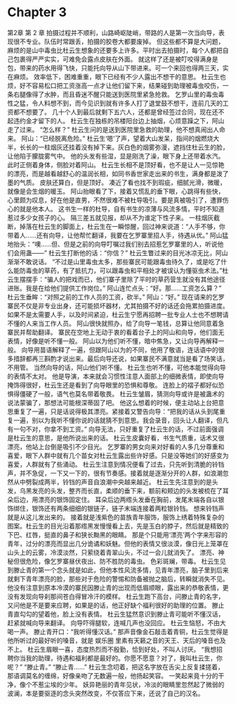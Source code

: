 # Chapter 3

第2章 第 2 章
拍摄过程并不顺利，山路崎岖陡峭，带路的人是第一次当向导，表现很不专业。队伍时常跟丢，拍摄的胶卷大都要废掉。
但这些都不算是大问题，麻烦的是山中毒虫比杜云生想象的还要多上许多。平时出去拍摄时，每个人都把自己包裹得严严实实，可难免会露点皮肤在外面。
就这样了还是被叮咬得满身是包，带来的药水用得飞快，只能托向导从山下带进来。可一个来回也得两三天，实在麻烦。
效率低下，困难重重，眼下已经有不少人露出不想干的意思。
杜云生也烦，好不容易松口把工资涨高一点才让他们留下来，结果碰到助理被毒虫咬伤，一条右腿像得了水肿，而且昏迷不醒只能送到医院里紧急抢救。
乞罗山里的毒虫毒性之猛，令人料想不到，而今见识到就有许多人打了退堂鼓不想干，连前几天的工资都不想要了。
几十个人到最后就剩下五六人，还都是曾经签过合同，现在还不起违约金才留下的人。
杜云生在独栋的吊楼阳台边上抽烟，心烦意躁之下，阿山走了过来。
“怎么样？”
杜云生问的是送到医院里急救的助理，他不想真闹出人命来。
阿山：“已经脱离危险。”
杜云生‘嗯’了声，望着大山发呆，指间的烟燃烧大半，长长的一柱烟灰还挂着没有掉下来。灰白色的烟雾弥漫，遮挡住杜云生的脸，让他陷于朦胧雾气中。
他的头发有些湿，显是刚洗了澡，眼下身上还带着水汽。此时正侧着身体，侧脸对着阿山。
杜云生长相不是顶好看，也不是让人一见惊艳的漂亮，而是越看越舒心的温润长相，如同书香世家走出来的书生，满身都是泼了墨的气质。
皮肤还算白，但是顶好。
凑近了看也找不到瑕疵，细腻光滑，微暖，就像是会生烟的暖玉。
阿山抬眼看了下，接着又慌乱的垂下眼，心跳得有些快，心里颇为叹息，好在他是直男，不然很难不被杜导吸引。要是真被吸引了，遭罪伤心的就是他本人。
这书生一样的杜导，自有书生的凉薄与风流多情，平时不知道惹过多少女孩子的心。
隔三差五就见报，却从不为谁定下性子来。
一柱烟灰截断，掉落在杜云生的脚面上，杜云生在一瞬惊醒，回过神来说道：“人手不够，你带着人……还有向导，让他帮忙翻译，我要在乞罗寨里招人手，待遇从优。”
阿山猛地抬头：“噢……但、但是之前的向导叮嘱过我们别去招惹乞罗寨里的人，听说他们会用蛊——”
杜云生打断他的话：“你信？”
杜云生瞥过来的目光冰凉无比，阿山渐渐不敢说话。
“不过是山里毒虫太多，那些寨民可能跟毒虫待久了，或是吃了什么能防毒虫的草药，有了抵抗力，可以跟毒虫和平相处才被误认为懂驱虫术法。”杜云生摆摆手：“骗人的把戏而已，他们寨子里除了平时的草药营生就没有其他途径进账。我是在给他们提供工作岗位。”
阿山连忙点头：“好。那……工资怎么算？”
杜云生垂眸：“对照之前的工作人员的工资，砍半。”
阿山：“好。”
现在请来的乞罗寨民不仅是非专业出身，还可能损坏器材，尤其拍摄不好的话还会拖累拍摄进度。
如果不是太需要人手，以及时间紧迫，杜云生宁愿再招聘一批专业人士也不想聘请不懂的人来当工作人员。
阿山很快就照办，给了向导一笔钱，总算让他同意着急寨民并帮助翻译。
寨民在空地上无动于衷的看着台子上的阿山和向导，他们面无表情，好像是听不懂一般。
阿山以为他们听不懂，暗中焦急，又让向导再解释一般。
向导用苗语解释了一遍，但跟阿山以为的不同，他用了敬语，连话语中的很多措辞都再三斟酌才说出来。最后向导还说，如果寨民不满意就当是看了场笑话，不用管。
当然向导的话，阿山他们听不懂。
杜云生也听不懂，可他本能觉得向导的表情不太对。
他是导演，本来就会习惯性注意人面部上的细微表情，即使向导掩饰得很好，杜云生还是看到了向导眼里的恐惧和尊敬。
连脸上的褶子都好似恐惧得僵硬了一般，语气也莫名带着敬畏。
杜云生皱眉，猜测向导或许是被蛊术的说法蒙骗了，那想法可能根深蒂固了吧。
他这么想着的时候，便主动站上台把意思重复了一遍，只是话说得极其漂亮。紧接着又警告向导：“把我的话从头到尾重复一遍，别以为我听不懂你说的话就猜不到意思。我会录音，回头让人翻译，但凡有一句不对，你拿不到工资。”
向导无法，只好重复了杜云生的话，不过前面强调是杜云生的意思，是他所说出来的话。
杜云生皮囊好看，书生气质重，话术又很漂亮，他站上台倒是吸引不少目光。
乞罗寨的男女向来对好看的人多几分尊重和喜爱，眼下人群中就有几个苗女对杜云生露出些许好感。只是没等她们的好感变为喜爱，人群就有了些涌动。
杜云生注意到情况便看了过去，只先听到清脆的铃铛声，并不急促，一下又一下的，很有节奏感。接着就是逐渐分开的人群，如浪潮忽然从中劈裂成两半，铃铛的声音自浪潮中央越来越近。
杜云生先注意到的是头发，乌黑发亮的头发，整齐而长直，柔顺的垂下来，额前和颊边的头发被梳在了耳朵后边，用漂亮的银饰固定住。
耳朵后边两绺头发垂在胸前，发尾末端各自以银饰绑住，银饰还有两条细细的银链子，链子末端连接着两粒银铃铛。
想来铃铛声就是从这儿发出来的。
接着就是浅紫色的苗族青年服饰，服饰上绣着特殊复杂的图案。杜云生的目光沿着那绺黑发慢慢看上去，先是玉白的脖子，然后就是精致的下巴、红唇，挺直的鼻子和狭长黝黑的眼睛。
那是个只能用‘漂亮’两个字来形容的青年，过分的漂亮而显出几分诡谲和妖魅。但他的表情又很淡漠，像日光上笼罩在山头上的云雾，冷漠淡然，只萦绕着青翠山头，不过一会儿就消失了。
漂亮、神秘但很危险，像乞罗寨昼伏夜出、防不胜防的毒虫。
色彩斑斓，带毒。
杜云生见到滕止青的第一个念头就是如此，但他本性风流多情，见青年漂亮，脑子里到后来就剩下青年漂亮的脸，那些对于危险的警惕和防备被抛之脑后，转瞬就消失不见。
他没有注意到原本冷漠的寨民因滕止青的出现而低眉顺眼，露出来的恭敬表情，更没有发现向导刹那间苍白得冒冷汗的模样。
杜云生跑下高台，问滕止青的名字，又问他是不是要来应聘，如果是的话，他正好缺个福利很好的助理的位置。
滕止青直勾勾的望着他，脸上没有表情。
杜云生猛然意识到滕止青可能听不懂汉话，赶紧就喊向导来翻译。
向导吓得腿软，连喊几声也没回应。
杜云生恼怒，不由大喝一声。
滕止青开口：“我听得懂汉话。”
那声音像金石敲击着青铜，杜云生觉得是他所听过的最好听的嗓音，就是
娱乐圈
里素有天籁之音的天王、天后的嗓音也及不上。
杜云生眉眼一喜，态度热烈而不殷勤，恰到好处，不叫人讨厌。
“我想招聘你当我的助理，待遇和福利都是最好的。你愿不愿意？对了，我叫杜云生，你呢？”
“滕止青。”
“滕止青……”
杜云生念叨着，把这名字放在舌尖上反复揉搓着，那语调莫名的缠绵，好像亲吻了无数遍一般，他扬起笑容。
一笑起来竟十分的干净，像个不惹尘埃的少年。
妖异艳丽的青年见状，冷淡的眼睛里忽然起了微弱的波澜，本是要驱逐的念头突然改变，不仅答应下来，还说了自己的汉名。
